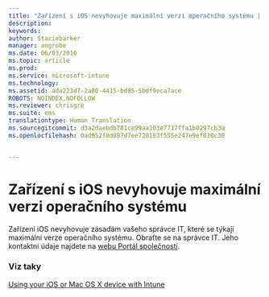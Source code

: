 ```yaml
---
title: "Zařízení s iOS nevyhovuje maximální verzi operačního systému | Microsoft Intune"
description: 
keywords: 
author: Staciebarker
manager: angrobe
ms.date: 06/03/2016
ms.topic: article
ms.prod: 
ms.service: microsoft-intune
ms.technology: 
ms.assetid: ada223d7-2a80-4415-bd85-5bdf9eca7ace
ROBOTS: NOINDEX,NOFOLLOW
ms.reviewer: chrisgre
ms.suite: ems
translationtype: Human Translation
ms.sourcegitcommit: d3a2daebdb781ce99aa103e7717ffa1b0297cb3a
ms.openlocfilehash: 0ad952f8d887d7ee728193f555e247e9ef810c30


---
```



# Zařízení s iOS nevyhovuje maximální verzi operačního systému

Zařízení iOS nevyhovuje zásadám vašeho správce IT, které se týkají maximální verze operačního systému. Obraťte se na správce IT. Jeho kontaktní údaje najdete na [webu Portál společnosti](http://portal.manage.microsoft.com).

### Viz taky
[Using your iOS or Mac OS X device with Intune](using-your-ios-or-mac-os-x-device-with-intune.md)



<!--HONumber=Aug16_HO4-->


